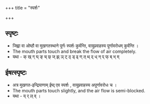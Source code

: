 +++
title = "स्पर्शः"

+++
## स्पृष्टः
- जिह्वा वा ओष्ठौ वा मुखगतस्थाने पूर्णः स्पर्शः कुर्वन्ति, वायुप्रवाहस्य पूर्णावरोधम् कुर्वन्ति । 
- The mouth parts touch and break the flow of air completely.
- यथा - क् ख् ग् घ् ङ् च् छ् ज् झ् ञ् ट् ठ् ड् ढ् ण् त् थ् द् ध् न् प् फ् ब् भ् म्

## ईषत्स्पृष्टः
- अत्र मुखगत-इन्द्रियाणाम् ईष्द् एव स्पर्शः , वायुप्रवाहस्य अपूर्णावरोधः च । 
- The mouth parts touch slightly, and the air flow is semi-blocked.
- यथा - य् र् ल् व् ।